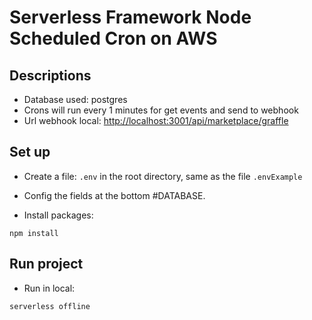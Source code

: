 
# Serverless Framework Node Scheduled Cron on AWS

## Descriptions

- Database used: postgres
- Crons will run every 1 minutes for get events and send to webhook
- Url webhook local: <http://localhost:3001/api/marketplace/graffle>

## Set up

- Create a file: `.env` in the root directory, same as the file `.envExample`

- Config the fields at the bottom #DATABASE.

- Install packages:

```pseudo
npm install
```

## Run project

- Run in local:

```pseudo
serverless offline
```
